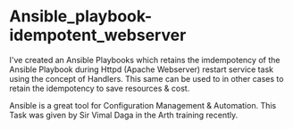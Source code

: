 # Ansible_playbook-idempotent_webserver
I've created an Ansible Playbooks which retains the imdempotency of the Ansible Playbook during Httpd (Apache Webserver) restart service task using the concept of Handlers. 
This same can be used to in other cases to retain the idempotency to save resources & cost.

Ansible is a great tool for Configuration Management & Automation. This Task was given by Sir Vimal Daga in the Arth training recently.
